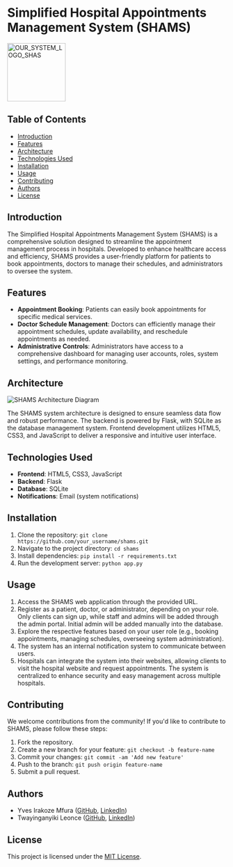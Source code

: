 # Simplified Hospital Appointments Management System (SHAMS)

<img width="134" alt="OUR_SYSTEM_LOGO_SHAS" src="https://github.com/yvesmfura/Simplified-hospital-appointment-management-system/assets/132387277/58b3e479-3825-41ba-b7cd-53c5b54cf046">


## Table of Contents

- [Introduction](#introduction)
- [Features](#features)
- [Architecture](#architecture)
- [Technologies Used](#technologies-used)
- [Installation](#installation)
- [Usage](#usage)
- [Contributing](#contributing)
- [Authors](#authors)
- [License](#license)

## Introduction

The Simplified Hospital Appointments Management System (SHAMS) is a comprehensive solution designed to streamline the appointment management process in hospitals. Developed to enhance healthcare access and efficiency, SHAMS provides a user-friendly platform for patients to book appointments, doctors to manage their schedules, and administrators to oversee the system.

## Features

- **Appointment Booking**: Patients can easily book appointments for specific medical services.
- **Doctor Schedule Management**: Doctors can efficiently manage their appointment schedules, update availability, and reschedule appointments as needed.
- **Administrative Controls**: Administrators have access to a comprehensive dashboard for managing user accounts, roles, system settings, and performance monitoring.

## Architecture

![SHAMS Architecture Diagram](link_to_architecture_diagram)

The SHAMS system architecture is designed to ensure seamless data flow and robust performance. The backend is powered by Flask, with SQLite as the database management system. Frontend development utilizes HTML5, CSS3, and JavaScript to deliver a responsive and intuitive user interface.

## Technologies Used

- **Frontend**: HTML5, CSS3, JavaScript
- **Backend**: Flask
- **Database**: SQLite
- **Notifications**: Email (system notifications)

## Installation

1. Clone the repository: `git clone https://github.com/your_username/shams.git`
2. Navigate to the project directory: `cd shams`
3. Install dependencies: `pip install -r requirements.txt`
4. Run the development server: `python app.py`

## Usage

1. Access the SHAMS web application through the provided URL.
2. Register as a patient, doctor, or administrator, depending on your role. Only clients can sign up, while staff and admins will be added through the admin portal. Initial admin will be added manually into the database.
3. Explore the respective features based on your user role (e.g., booking appointments, managing schedules, overseeing system administration).
4. The system has an internal notification system to communicate between users.
5. Hospitals can integrate the system into their websites, allowing clients to visit the hospital website and request appointments. The system is centralized to enhance security and easy management across multiple hospitals.

## Contributing

We welcome contributions from the community! If you'd like to contribute to SHAMS, please follow these steps:

1. Fork the repository.
2. Create a new branch for your feature: `git checkout -b feature-name`
3. Commit your changes: `git commit -am 'Add new feature'`
4. Push to the branch: `git push origin feature-name`
5. Submit a pull request.

## Authors

- Yves Irakoze Mfura ([GitHub](link_to_yves_github), [LinkedIn](link_to_yves_linkedin))
- Twayinganyiki Leonce ([GitHub](link_to_leonce_github), [LinkedIn](link_to_leonce_linkedin))

## License

This project is licensed under the [MIT License](link_to_license).
